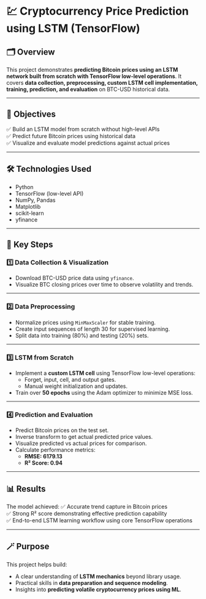 # 💹 Cryptocurrency Price Prediction using LSTM (TensorFlow)

## 🗂️ Overview

This project demonstrates **predicting Bitcoin prices using an LSTM network built from scratch with TensorFlow low-level operations**. It covers **data collection, preprocessing, custom LSTM cell implementation, training, prediction, and evaluation** on BTC-USD historical data.

---

## 🎯 Objectives

✅ Build an LSTM model from scratch without high-level APIs  
✅ Predict future Bitcoin prices using historical data  
✅ Visualize and evaluate model predictions against actual prices

---

## 🛠️ Technologies Used

- Python
- TensorFlow (low-level API)
- NumPy, Pandas
- Matplotlib
- scikit-learn
- yfinance

---

## 🔹 Key Steps

### 1️⃣ Data Collection & Visualization

- Download BTC-USD price data using `yfinance`.
- Visualize BTC closing prices over time to observe volatility and trends.

---

### 2️⃣ Data Preprocessing

- Normalize prices using `MinMaxScaler` for stable training.
- Create input sequences of length 30 for supervised learning.
- Split data into training (80%) and testing (20%) sets.

---

### 3️⃣ LSTM from Scratch

- Implement a **custom LSTM cell** using TensorFlow low-level operations:
  - Forget, input, cell, and output gates.
  - Manual weight initialization and updates.
- Train over **50 epochs** using the Adam optimizer to minimize MSE loss.

---

### 4️⃣ Prediction and Evaluation

- Predict Bitcoin prices on the test set.
- Inverse transform to get actual predicted price values.
- Visualize predicted vs actual prices for comparison.
- Calculate performance metrics:
  - **RMSE: 6179.13**
  - **R² Score: 0.94**

---

## 📊 Results

The model achieved:
✅ Accurate trend capture in Bitcoin prices  
✅ Strong R² score demonstrating effective prediction capability  
✅ End-to-end LSTM learning workflow using core TensorFlow operations

---

## 🪄 Purpose

This project helps build:
- A clear understanding of **LSTM mechanics** beyond library usage.  
- Practical skills in **data preparation and sequence modeling**.  
- Insights into **predicting volatile cryptocurrency prices using ML**.
